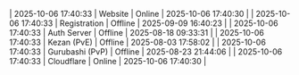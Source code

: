| 2025-10-06 17:40:33 | Website | Online | 2025-10-06 17:40:30 |
| 2025-10-06 17:40:33 | Registration | Offline | 2025-09-09 16:40:23 |
| 2025-10-06 17:40:33 | Auth Server | Offline | 2025-08-18 09:33:31 |
| 2025-10-06 17:40:33 | Kezan (PvE) | Offline | 2025-08-03 17:58:02 |
| 2025-10-06 17:40:33 | Gurubashi (PvP) | Offline | 2025-08-23 21:44:06 |
| 2025-10-06 17:40:33 | Cloudflare | Online | 2025-10-06 17:40:30 |
